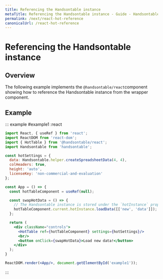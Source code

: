 ```yaml
---
title: Referencing the Handsontable instance
metaTitle: Referencing the Handsontable instance - Guide - Handsontable Documentation
permalink: /next/react-hot-reference
canonicalUrl: /react-hot-reference
---
```


# Referencing the Handsontable instance

## Overview

The following example implements the `@handsontable/react`component showing how to reference the Handsontable instance from the wrapper component.

## Example

::: example #example1 :react
```jsx
import React, { useRef } from 'react';
import ReactDOM from 'react-dom';
import { HotTable } from '@handsontable/react';
import Handsontable from 'handsontable';

const hotSettings = {
  data: Handsontable.helper.createSpreadsheetData(4, 4),
  colHeaders: true,
  height: 'auto',
  licenseKey: 'non-commercial-and-evaluation'
};

const App = () => {
  const hotTableComponent = useRef(null);

  const swapHotData = () => {
    // The Handsontable instance is stored under the `hotInstance` property of the wrapper component.
    hotTableComponent.current.hotInstance.loadData([['new', 'data']]);
  };

  return (
    <div className="controls">
      <HotTable ref={hotTableComponent} settings={hotSettings}/>
      <br/>
      <button onClick={swapHotData}>Load new data!</button>
    </div>
  );
}

ReactDOM.render(<App/>, document.getElementById('example1'));
```
:::
